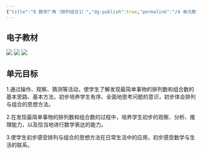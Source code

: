```yaml
---
{"title":"8 数学广角（排列组合1）","dg-publish":true,"permalink":"/4 单元教学/2A 二上/8 数学广角（排列组合1）/","dgPassFrontmatter":true,"noteIcon":""}
---
```



## 电子教材

<p class="grid-4">
	<img loading="lazy" decoding="async" src="https://download.pep.com.cn/xsxjc/22xjcsx21x/files/mobile/103.jpg">
	<img loading="lazy" decoding="async" src="https://download.pep.com.cn/xsxjc/22xjcsx21x/files/mobile/104.jpg">
	<img loading="lazy" decoding="async" src="https://download.pep.com.cn/xsxjc/22xjcsx21x/files/mobile/105.jpg">
</p>
	

## 单元目标

1.通过操作、观察、猜测等活动，使学生了解发现最简单事物的排列数和组合数的基本思路、基本方法，初步培养学生有序、全面地思考问题的意识，初步体会排列与组合的思想方法。

2.在发现最简单事物的排列数和组合数的过程中，培养学生初步的观察、分析、推理能力，以及恰当地进行数学表达的能力。

3.使学生初步感受排列与组合的思想方法在日常生活中的应用，初步感受数学与生活的联系。
